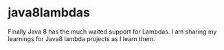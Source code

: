 # java8lambdas

Finally Java 8 has the much waited support for Lambdas. I am sharing my learnings for Java8 lambda projects as I learn them.
